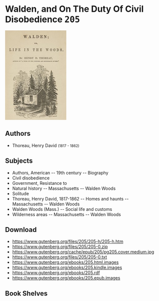 # Walden, and On The Duty Of Civil Disobedience <kbd>205</kbd>

![](./cover.medium.jpg "")

## Authors


 - Thoreau, Henry David <small>(1817 - 1862)</small>

## Subjects


 - Authors, American -- 19th century -- Biography
 - Civil disobedience
 - Government, Resistance to
 - Natural history -- Massachusetts -- Walden Woods
 - Solitude
 - Thoreau, Henry David, 1817-1862 -- Homes and haunts -- Massachusetts -- Walden Woods
 - Walden Woods (Mass.) -- Social life and customs
 - Wilderness areas -- Massachusetts -- Walden Woods

## Download


 - https://www.gutenberg.org/files/205/205-h/205-h.htm
 - https://www.gutenberg.org/files/205/205-0.zip
 - https://www.gutenberg.org/cache/epub/205/pg205.cover.medium.jpg
 - https://www.gutenberg.org/files/205/205-0.txt
 - https://www.gutenberg.org/ebooks/205.html.images
 - https://www.gutenberg.org/ebooks/205.kindle.images
 - https://www.gutenberg.org/ebooks/205.rdf
 - https://www.gutenberg.org/ebooks/205.epub.images

## Book Shelves


